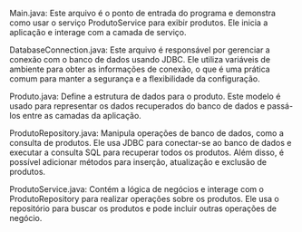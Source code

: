 Main.java: Este arquivo é o ponto de entrada do programa e demonstra como usar o serviço ProdutoService para exibir produtos. Ele inicia a aplicação e interage com a camada de serviço.

DatabaseConnection.java: Este arquivo é responsável por gerenciar a conexão com o banco de dados usando JDBC. Ele utiliza variáveis de ambiente para obter as informações de conexão, o que é uma prática comum para manter a segurança e a flexibilidade da configuração.

Produto.java: Define a estrutura de dados para o produto. Este modelo é usado para representar os dados recuperados do banco de dados e passá-los entre as camadas da aplicação.

ProdutoRepository.java: Manipula operações de banco de dados, como a consulta de produtos. Ele usa JDBC para conectar-se ao banco de dados e executar a consulta SQL para recuperar todos os produtos. Além disso, é possível adicionar métodos para inserção, atualização e exclusão de produtos.

ProdutoService.java: Contém a lógica de negócios e interage com o ProdutoRepository para realizar operações sobre os produtos. Ele usa o repositório para buscar os produtos e pode incluir outras operações de negócio.